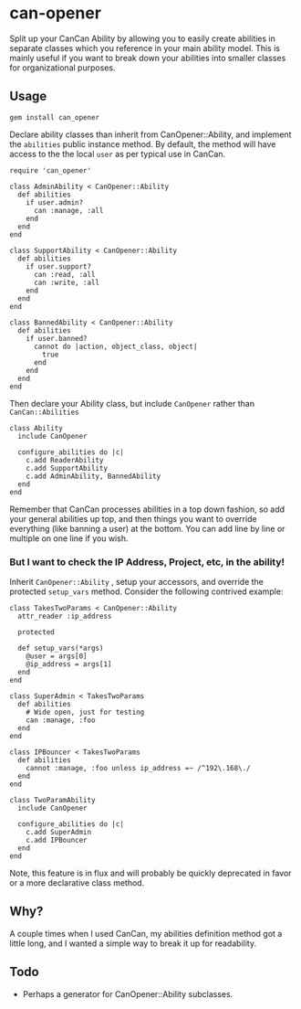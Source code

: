 can-opener
==========

Split up your CanCan Ability by allowing you to easily create abilities in separate classes which you reference in your main ability model.  This is mainly useful if you want to break down your abilities into smaller classes for organizational purposes.

Usage
-----

    gem install can_opener

Declare ability classes than inherit from CanOpener::Ability, and implement the `abilities` public instance method.  By default, the method will have access to the the local `user` as per typical use in CanCan.

    require 'can_opener'
    
    class AdminAbility < CanOpener::Ability
      def abilities
        if user.admin?
          can :manage, :all
        end
      end
    end

    class SupportAbility < CanOpener::Ability
      def abilities
        if user.support?
          can :read, :all
          can :write, :all
        end
      end
    end

    class BannedAbility < CanOpener::Ability
      def abilities
        if user.banned?
          cannot do |action, object_class, object|
            true
          end
        end
      end
    end
    
Then declare your Ability class, but include `CanOpener` rather than `CanCan::Abilities`

    class Ability
      include CanOpener

      configure_abilities do |c|
        c.add ReaderAbility
        c.add SupportAbility
        c.add AdminAbility, BannedAbility
      end
    end
    
Remember that CanCan processes abilities in a top down fashion, so add your general abilities up top, and then things you want to override everything (like banning a user) at the bottom.  You can add line by line or multiple on one line if you wish.

### But I want to check the IP Address, Project, etc, in the ability!

Inherit `CanOpener::Ability` , setup your accessors, and override the protected `setup_vars` method.  Consider the following contrived example:

    class TakesTwoParams < CanOpener::Ability
      attr_reader :ip_address      
  
      protected
  
      def setup_vars(*args)
        @user = args[0]
        @ip_address = args[1]
      end
    end

    class SuperAdmin < TakesTwoParams
      def abilities
        # Wide open, just for testing
        can :manage, :foo
      end
    end

    class IPBouncer < TakesTwoParams
      def abilities
        cannot :manage, :foo unless ip_address =~ /^192\.168\./
      end
    end

    class TwoParamAbility
      include CanOpener
  
      configure_abilities do |c|
        c.add SuperAdmin
        c.add IPBouncer
      end
    end
    
Note, this feature is in flux and will probably be quickly deprecated in favor or a more declarative class method.
  
Why?
----

A couple times when I used CanCan, my abilities definition method got a little long, and I wanted a simple way to break it up for readability.

Todo
----

* Perhaps a generator for CanOpener::Ability subclasses.
